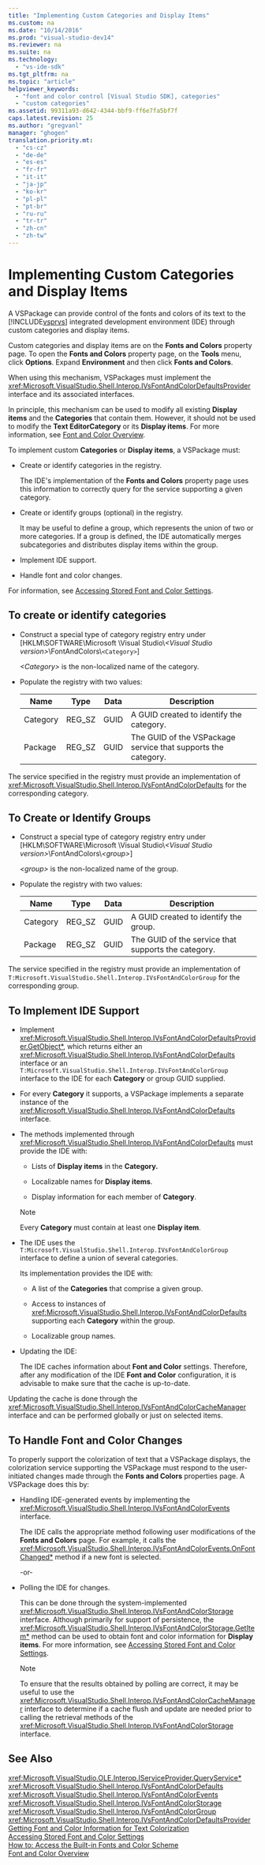 ```yaml
---
title: "Implementing Custom Categories and Display Items"
ms.custom: na
ms.date: "10/14/2016"
ms.prod: "visual-studio-dev14"
ms.reviewer: na
ms.suite: na
ms.technology: 
  - "vs-ide-sdk"
ms.tgt_pltfrm: na
ms.topic: "article"
helpviewer_keywords: 
  - "font and color control [Visual Studio SDK], categories"
  - "custom categories"
ms.assetid: 99311a93-d642-4344-bbf9-ff6e7fa5bf7f
caps.latest.revision: 25
ms.author: "gregvanl"
manager: "ghogen"
translation.priority.mt: 
  - "cs-cz"
  - "de-de"
  - "es-es"
  - "fr-fr"
  - "it-it"
  - "ja-jp"
  - "ko-kr"
  - "pl-pl"
  - "pt-br"
  - "ru-ru"
  - "tr-tr"
  - "zh-cn"
  - "zh-tw"
---
```

# Implementing Custom Categories and Display Items
A VSPackage can provide control of the fonts and colors of its text to the [!INCLUDE[vsprvs](../codequality/includes/vsprvs_md.md)] integrated development environment (IDE) through custom categories and display items.  
  
 Custom categories and display items are on the **Fonts and Colors** property page. To open the **Fonts and Colors** property page, on the **Tools** menu, click **Options**. Expand **Environment** and then click **Fonts and Colors**.  
  
 When using this mechanism, VSPackages must implement the <xref:Microsoft.VisualStudio.Shell.Interop.IVsFontAndColorDefaultsProvider> interface and its associated interfaces.  
  
 In principle, this mechanism can be used to modify all existing **Display items** and the **Categories** that contain them. However, it should not be used to modify the **Text EditorCategory** or its **Display items**. For more information, see [Font and Color Overview](../extensibility/font-and-color-overview.md).  
  
 To implement custom **Categories** or **Display items**, a VSPackage must:  
  
-   Create or identify categories in the registry.  
  
     The IDE's implementation of the **Fonts and Colors** property page uses this information to correctly query for the service supporting a given category.  
  
-   Create or identify groups (optional) in the registry.  
  
     It may be useful to define a group, which represents the union of two or more categories. If a group is defined, the IDE automatically merges subcategories and distributes display items within the group.  
  
-   Implement IDE support.  
  
-   Handle font and color changes.  
  
 For information, see [Accessing Stored Font and Color Settings](../extensibility/accessing-stored-font-and-color-settings.md).  
  
## To create or identify categories  
  
-   Construct a special type of category registry entry under [HKLM\SOFTWARE\Microsoft \Visual Studio\\*\<Visual Studio version>*\FontAndColors\\`<Category>`]  
  
     *\<Category>* is the non-localized name of the category.  
  
-   Populate the registry with two values:  
  
    |Name|Type|Data|Description|  
    |----------|----------|----------|-----------------|  
    |Category|REG_SZ|GUID|A GUID created to identify the category.|  
    |Package|REG_SZ|GUID|The GUID of the VSPackage service that supports the category.|  
  
 The service specified in the registry must provide an implementation of <xref:Microsoft.VisualStudio.Shell.Interop.IVsFontAndColorDefaults> for the corresponding category.  
  
## To Create or Identify Groups  
  
-   Construct a special type of category registry entry under [HKLM\SOFTWARE\Microsoft \Visual Studio\\*\<Visual Studio version>*\FontAndColors\\*\<group>*]  
  
     *\<group>* is the non-localized name of the group.  
  
-   Populate the registry with two values:  
  
    |Name|Type|Data|Description|  
    |----------|----------|----------|-----------------|  
    |Category|REG_SZ|GUID|A GUID created to identify the group.|  
    |Package|REG_SZ|GUID|The GUID of the service that supports the category.|  
  
 The service specified in the registry must provide an implementation of `T:Microsoft.VisualStudio.Shell.Interop.IVsFontAndColorGroup` for the corresponding group.  
  
## To Implement IDE Support  
  
-   Implement <xref:Microsoft.VisualStudio.Shell.Interop.IVsFontAndColorDefaultsProvider.GetObject*>, which returns either an <xref:Microsoft.VisualStudio.Shell.Interop.IVsFontAndColorDefaults> interface or an `T:Microsoft.VisualStudio.Shell.Interop.IVsFontAndColorGroup` interface to the IDE for each **Category** or group GUID supplied.  
  
-   For every **Category** it supports, a VSPackage implements a separate instance of the <xref:Microsoft.VisualStudio.Shell.Interop.IVsFontAndColorDefaults> interface.  
  
-   The methods implemented through <xref:Microsoft.VisualStudio.Shell.Interop.IVsFontAndColorDefaults> must provide the IDE with:  
  
    -   Lists of **Display items** in the **Category.**  
  
    -   Localizable names for **Display items**.  
  
    -   Display information for each member of **Category**.  
  
    > [!NOTE]
    >  Every **Category** must contain at least one **Display item**.  
  
-   The IDE uses the `T:Microsoft.VisualStudio.Shell.Interop.IVsFontAndColorGroup` interface to define a union of several categories.  
  
     Its implementation provides the IDE with:  
  
    -   A list of the **Categories** that comprise a given group.  
  
    -   Access to instances of <xref:Microsoft.VisualStudio.Shell.Interop.IVsFontAndColorDefaults> supporting each **Category** within the group.  
  
    -   Localizable group names.  
  
-   Updating the IDE:  
  
     The IDE caches information about **Font and Color** settings. Therefore, after any modification of the IDE **Font and Color** configuration, it is advisable to make sure that the cache is up-to-date.  
  
 Updating the cache is done through the <xref:Microsoft.VisualStudio.Shell.Interop.IVsFontAndColorCacheManager> interface and can be performed globally or just on selected items.  
  
## To Handle Font and Color Changes  
 To properly support the colorization of text that a VSPackage displays, the colorization service supporting the VSPackage must respond to the user-initiated changes made through the **Fonts and Colors** properties page. A VSPackage does this by:  
  
-   Handling IDE-generated events by implementing the <xref:Microsoft.VisualStudio.Shell.Interop.IVsFontAndColorEvents> interface.  
  
     The IDE calls the appropriate method following user modifications of the **Fonts and Colors** page. For example, it calls the <xref:Microsoft.VisualStudio.Shell.Interop.IVsFontAndColorEvents.OnFontChanged*> method if a new font is selected.  
  
     -or-  
  
-   Polling the IDE for changes.  
  
     This can be done through the system-implemented <xref:Microsoft.VisualStudio.Shell.Interop.IVsFontAndColorStorage> interface. Although primarily for support of persistence, the <xref:Microsoft.VisualStudio.Shell.Interop.IVsFontAndColorStorage.GetItem*> method can be used to obtain font and color information for **Display items**. For more information, see [Accessing Stored Font and Color Settings](../extensibility/accessing-stored-font-and-color-settings.md).  
  
    > [!NOTE]
    >  To ensure that the results obtained by polling are correct, it may be useful to use the <xref:Microsoft.VisualStudio.Shell.Interop.IVsFontAndColorCacheManager> interface to determine if a cache flush and update are needed prior to calling the retrieval methods of the <xref:Microsoft.VisualStudio.Shell.Interop.IVsFontAndColorStorage> interface.  
  
## See Also  
 <xref:Microsoft.VisualStudio.OLE.Interop.IServiceProvider.QueryService*>   
 <xref:Microsoft.VisualStudio.Shell.Interop.IVsFontAndColorDefaults>   
 <xref:Microsoft.VisualStudio.Shell.Interop.IVsFontAndColorEvents>   
 <xref:Microsoft.VisualStudio.Shell.Interop.IVsFontAndColorStorage>   
 <xref:Microsoft.VisualStudio.Shell.Interop.IVsFontAndColorGroup>   
 <xref:Microsoft.VisualStudio.Shell.Interop.IVsFontAndColorDefaultsProvider>   
 [Getting Font and Color Information for Text Colorization](../extensibility/getting-font-and-color-information-for-text-colorization.md)   
 [Accessing Stored Font and Color Settings](../extensibility/accessing-stored-font-and-color-settings.md)   
 [How to: Access the Built-in Fonts and Color Scheme](../extensibility/how-to--access-the-built-in-fonts-and-color-scheme.md)   
 [Font and Color Overview](../extensibility/font-and-color-overview.md)